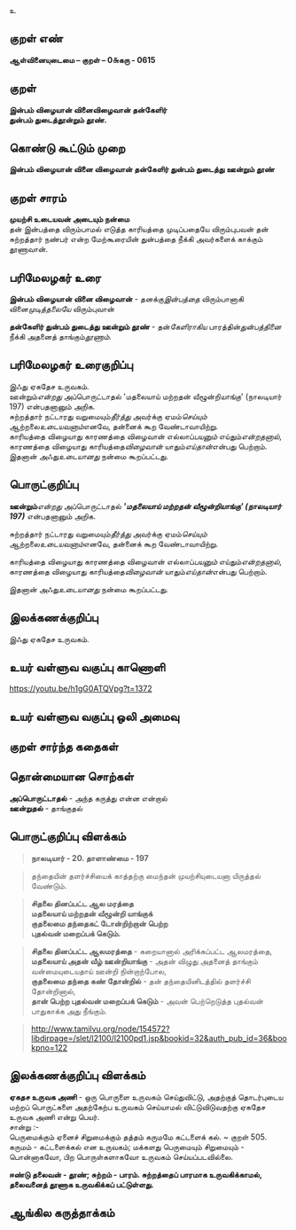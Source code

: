 உ

## குறள் எண் 

**ஆள்வினையுடைமை – குறள் – 0௬கரு - 0615**  

## குறள் 

**இன்பம் விழையான் வினைவிழைவான் தன்கேளிர்  
துன்பம் துடைத்தூன்றும் தூண்.**  

## கொண்டு கூட்டும் முறை

**இன்பம் விழையான் வினை விழைவான் தன்கேளிர் துன்பம் துடைத்து ஊன்றும் தூண்**

## குறள் சாரம் 

**முயற்சி உடையவன் அடையும் நன்மை**  
தன் இன்பத்தை விரும்பாமல் எடுத்த காரியத்தை முடிப்பதையே விரும்புபவன் தன் சுற்றத்தார் நண்பர் என்ற மேற்கூரையின் துன்பத்தை நீக்கி அவர்களைக் காக்கும் தூணாவான்.  

## பரிமேலழகர் உரை

**இன்பம் விழையான் வினை விழைவான்** - தனக்கு*இன்பத்தை* விரும்பானாகி வினை*முடித்தலையே* விரும்புவான்  

**தன்கேளிர் துன்பம் துடைத்து ஊன்றும் தூண்** - தன்*கேளிராகிய* பாரத்தின்*துன்பத்தினை* நீக்கி அதனைத் தாங்கும்*தூணாம்*. 

## பரிமேலழகர் உரைகுறிப்பு   

இஃது ஏகதேச உருவகம்.  
ஊன்றும்*என்றது* அப்பொருட்டாதல் 'மதலையாய் மற்றதன் வீழூன்றி*யாங்கு*' (நாலடியார் 197) என்பதனானும் அறிக.  
சுற்றத்தார் நட்டாரது வறுமையும்*தீர்த்து* அவர்க்கு ஏமம்*செய்யும்* ஆற்றலை*உடையவனாம்*எனவே, தன்னைக் கூற வேண்டாவாயிற்று.  
காரியத்தை விழையாது காரணத்தை விழைவான் எல்லாப்*பயனும்* எய்தும்*என்றதனால்*, காரணத்தை விழையாது காரியத்தை*விழைவான்* யாதும்*எய்தான்*என்பது பெற்றாம்.  
இதனான் அஃது*உடையானது* நன்மை கூறப்பட்டது.    

## பொருட்குறிப்பு 

**ஊன்றும்***என்றது* அப்பொருட்டாதல் _**'மதலையாய் மற்றதன் வீழூன்றி*யாங்கு*' (நாலடியார் 197)**_ என்பதனானும் அறிக.

சுற்றத்தார் நட்டாரது வறுமையும்*தீர்த்து* அவர்க்கு ஏமம்*செய்யும்* ஆற்றலை*உடையவனாம்*எனவே, தன்னைக் கூற வேண்டாவாயிற்று. 

காரியத்தை விழையாது காரணத்தை விழைவான் எல்லாப்*பயனும்* எய்தும்*என்றதனால்*,  
காரணத்தை விழையாது காரியத்தை*விழைவான்* யாதும்*எய்தான்*என்பது பெற்றாம்.    

இதனான் அஃது*உடையானது* நன்மை கூறப்பட்டது.     

## இலக்கணக்குறிப்பு  

இஃது ஏகதேச உருவகம்.    

## உயர் வள்ளுவ வகுப்பு காணொளி

https://youtu.be/h1gG0ATQVpg?t=1372 

## உயர் வள்ளுவ வகுப்பு ஒலி அமைவு 

 
## குறள் சார்ந்த கதைகள் 


## தொன்மையான சொற்கள்

**அப்பொருட்டாதல்** - அந்த கருத்து என்ன என்றால்   
**ஊன்றுதல்** - தாங்குதல்   

## பொருட்குறிப்பு விளக்கம்

>**நாலடியார் - 20. தாளாண்மை - 197**    

>தந்தையின் தளர்ச்சியைக் காத்தற்கு மைந்தன் முயற்சியுடையனா யிருத்தல் வேண்டும்.  

>**சிதலை தினப்பட்ட ஆல மரத்தை  
மதலையாய் மற்றதன் வீழூன்றி யாங்குக்  
குதலைமை தந்தைகட் டோன்றிற்றான் பெற்ற  
புதல்வன் மறைப்பக் கெடும்.**    

>**சிதலை தினப்பட்ட ஆலமரத்தை** - கறையானால் அரிக்கப்பட்ட ஆலமரத்தை,  
>**மதலையாய் அதன் வீழ் ஊன்றியாங்கு** - அதன் விழுது அதனைத் தாங்கும் வன்மையுடையதாய் ஊன்றி நின்றாற்போல,  
>**குதலைமை தந்தை கண் தோன்றில்** - தன் தந்தையினிடத்தில் தளர்ச்சி தோன்றினால்,  
>**தான் பெற்ற புதல்வன் மறைப்பக் கெடும்** - அவன் பெற்றெடுத்த புதல்வன் பாதுகாக்க அது நீங்கும்.  

>http://www.tamilvu.org/node/154572?libdirpage=/slet/l2100/l2100pd1.jsp&bookid=32&auth_pub_id=36&bookpno=122  

## இலக்கணக்குறிப்பு விளக்கம்

**ஏகதச உருவக அணி** - ஒரு பொருளை உருவகம் செய்துவிட்டு, அதற்குத் தொடர்புடைய மற்றப் பொருட்களை அதற்கேற்ப உருவகம் செய்யாமல் விட்டுவிடுவதற்கு ஏகதேச உருவக அணி என்று பெயர்.  
சான்று :-  
பெருமைக்கும் ஏனைச் சிறுமைக்கும் தத்தம் 
கருமமே கட்டளைக் கல்.  ~ குறள் 505.   
கருமம் - கட்டளைக்கல் என உருவகம்; மக்களது பெருமையும் சிறுமையும் - பொன்னாகவோ, பிற பொருள்களாகவோ உருவகம் செய்யப்படவில்லை.   

**ஈண்டு தலைவன் - தூண்; சுற்றம் - பாரம். சுற்றத்தைப் பாரமாக உருவகிக்காமல், தலைவனைத் தூணாக உருவகிக்கப் பட்டுள்ளது.** 

## ஆங்கில கருத்தாக்கம் 


